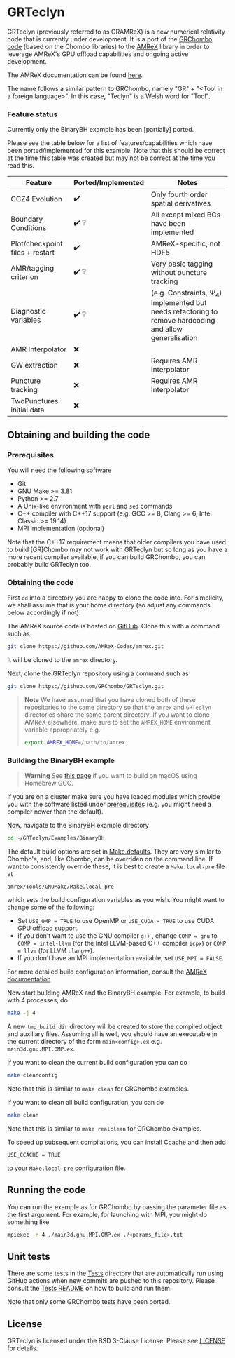 # GRTeclyn

GRTeclyn (previously referred to as GRAMReX) is a new numerical relativity code
that is currently under development.  It is a port of the [GRChombo
code](https://github.com/GRChombo/GRChombo) (based on the Chombo libraries) to
the [AMReX](https://amrex-codes.github.io/) library in order to leverage AMReX's
GPU offload capabilities and ongoing active development.

The AMReX documentation can be found
[here](https://amrex-codes.github.io/amrex/docs_html).

The name follows a similar pattern to GRChombo, namely "GR" + "\<Tool in a
foreign language\>". In this case, "Teclyn" is a Welsh word for "Tool".

### Feature status

Currently only the BinaryBH example has been [partially] ported.

Please see the table below for a list of features/capabilities which have been
ported/implemented for this example. Note that this should be correct at the
time this table was created but may not be correct at the time you read this.

| Feature | Ported/Implemented | Notes |
| --- | --- | --- |
| CCZ4 Evolution | :heavy_check_mark:  | Only fourth order spatial derivatives |
| Boundary Conditions | :heavy_check_mark: :grey_question: | All except mixed BCs have been implemented |
| Plot/checkpoint files + restart | :heavy_check_mark: | AMReX-specific, not HDF5 |
| AMR/tagging criterion | :heavy_check_mark: :grey_question: | Very basic tagging without puncture tracking |
| Diagnostic variables | :heavy_check_mark: :grey_question: | (e.g. Constraints, $\Psi_4$) Implemented but needs refactoring to remove hardcoding and allow generalisation |
| AMR Interpolator | :x: | |
| GW extraction | :x: | Requires AMR Interpolator |
| Puncture tracking | :x: | Requires AMR Interpolator |
| TwoPunctures initial data | :x: | |


## Obtaining and building the code

### Prerequisites

You will need the following software
* Git
* GNU Make >= 3.81
* Python >= 2.7
* A Unix-like environment with `perl` and `sed` commands
* C++ compiler with C++17 support (e.g. GCC >= 8, Clang >= 6, Intel Classic >= 19.14)
* MPI implementation (optional)

Note that the C++17 requirement means that older compilers you have used to
build [GR]Chombo may not work with GRTeclyn but so long as you have a more recent
compiler available, if you can build GRChombo, you can probably build GRTeclyn
too.

### Obtaining the code

First `cd` into a directory you are happy to clone the code into. For
simplicity, we shall assume that is your home directory (so adjust any commands 
below accordingly if not).

The AMReX source code is hosted on
[GitHub](https://github.com/AMReX-Codes/amrex). Clone this with a command such
as

```bash
git clone https://github.com/AMReX-Codes/amrex.git
```
It will be cloned to the `amrex` directory.

Next, clone the GRTeclyn repository using a command such as
```bash
git clone https://github.com/GRChombo/GRTeclyn.git
```

> **Note**
> We have assumed that you have cloned both of
> these repositories to the same directory so that the `amrex` and `GRTeclyn`
> directories share the same parent directory. If you want to clone AMReX
> elsewhere, make sure to set the `AMREX_HOME` environment variable
> appropriately e.g. 
> ```bash
> export AMREX_HOME=/path/to/amrex
> ```

### Building the BinaryBH example

> **Warning** 
> See [this
> page](https://amrex-codes.github.io/amrex/docs_html/BuildingAMReX.html#gcc-on-macos)
> if you want to build on macOS using Homebrew GCC.

If you are on a cluster make sure you have loaded modules which provide you with
the software listed under [prerequisites](#prerequisites) (e.g. you might need a
compiler newer than the default).

Now, navigate to the BinaryBH example directory
```bash
cd ~/GRTeclyn/Examples/BinaryBH
```

The default build options are set in
[Make.defaults](Tools/GNUMake/Make.defaults). They are very
similar to Chombo's, and, like Chombo, can be overriden on the command line.
If want to consistently override these, it is best to create a `Make.local-pre`
file at
```
amrex/Tools/GNUMake/Make.local-pre
```
which sets the build configuration variables as you wish. You might want to
change some of the following: 

* Set `USE_OMP = TRUE` to use OpenMP or `USE_CUDA = TRUE` to use CUDA GPU
  offload support.
* If you don't want to use the GNU compiler `g++` , change `COMP = gnu` to 
  `COMP = intel-llvm` (for the Intel LLVM-based C++ compiler `icpx`) or 
  `COMP = llvm` (for LLVM `clang++`).
* If you don't have an MPI implementation available, set `USE_MPI = FALSE`.

For more detailed build configuration information, consult the [AMReX
documentation](https://amrex-codes.github.io/amrex/docs_html/BuildingAMReX.html)

Now start building AMReX and the BinaryBH example. For example, to build with 4
processes, do
```bash
make -j 4
```
A new `tmp_build_dir` directory will be created to store the compiled object and
auxiliary files. Assuming all is well, you should have an executable in the
current directory of the form `main<config>.ex` e.g. `main3d.gnu.MPI.OMP.ex`.

If you want to clean the current build configuration you can do
```bash
make cleanconfig
```
Note that this is similar to `make clean` for GRChombo examples.

If you want to clean all build configuration, you can do
```bash
make clean
```
Note that this is similar to `make realclean` for GRChombo examples.

To speed up subsequent compilations, you can install
[Ccache](https://ccache.dev/) and then add
```
USE_CCACHE = TRUE
```
to your `Make.local-pre` configuration file.

## Running the code

You can run the example as for GRChombo by passing the parameter file as the
first argument. For example, for launching with MPI, you might do something like

```bash
mpiexec -n 4 ./main3d.gnu.MPI.OMP.ex ./<params_file>.txt
```

## Unit tests

There are some tests in the [Tests](Tests) directory that are automatically
run using GitHub actions when new commits are pushed to this repository. Please
consult the [Tests README](Tests/README.md) on how to build and run them.

Note that only some GRChombo tests have been ported.

## License

GRTeclyn is licensed under the BSD 3-Clause License. Please see [LICENSE](LICENSE) for details.